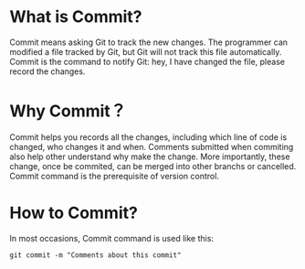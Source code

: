 # What is Commit?
Commit means asking Git to track the new changes. The programmer can modified a file tracked by Git, but Git will not track this file automatically. Commit is the command to notify Git: hey, I have changed the file, please record the changes. 

# Why Commit？
Commit helps you records all the changes, including which line of code is changed, who changes it and when. Comments submitted when commiting also help other understand why make the change. More importantly, these change, once be commited, can be merged into other branchs or cancelled. Commit command is the prerequisite of version control. 

# How to Commit?
In most occasions, Commit command is used like this:
```git
git commit -m "Comments about this commit"
```

